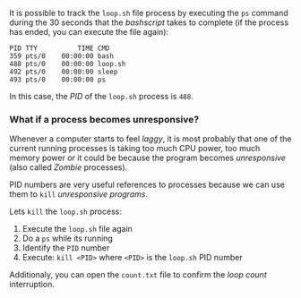 It is possible to track the `loop.sh` file process by executing the `ps` command during the 30 seconds that the _bashscript_ takes to complete (if the process has ended, you can execute the file again):

```
PID TTY          TIME CMD
359 pts/0    00:00:00 bash
488 pts/0    00:00:00 loop.sh
492 pts/0    00:00:00 sleep
493 pts/0    00:00:00 ps
```

In this case, the _PID_ of the `loop.sh` process is `488`. 

### What if a process becomes unresponsive?

Whenever a computer starts to feel _laggy_, it is most probably that one of the current running processes is taking too much CPU power, too much memory power or it could be because the program becomes _unresponsive_ (also called _Zombie_ processes).

PID numbers are very useful references to processes because we can use them to `kill` _unresponsive programs_.

Lets `kill` the `loop.sh` process: 

1. Execute the `loop.sh` file again
2. Do a `ps` while its running
3. Identify the `PID` number
4. Execute: `kill <PID>` where `<PID>` is the `loop.sh` PID number


Additionaly, you can open the `count.txt` file to confirm the _loop count_ interruption.